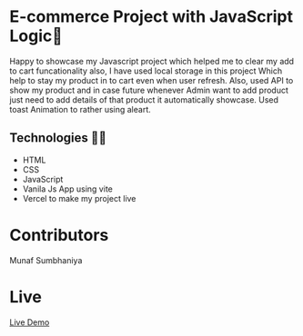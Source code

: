  # E-commerce Project with JavaScript Logic🚀

 Happy to showcase my Javascript project which helped me to clear my add to cart funcationality also, I have used local storage in this project Which help to stay my product in to cart even when user refresh.
 Also, used API to show my product and in case future whenever Admin want to add product just need to add details of that product it automatically showcase. 
 Used toast Animation to rather using aleart.

 ## Technologies 👨‍💻
   * HTML
   * CSS
   * JavaScript
   * Vanila Js App using vite
   * Vercel to make my project live

# Contributors
 Munaf Sumbhaniya

 # Live
 [Live Demo](https://footwear-react-app.vercel.app/)
